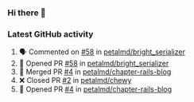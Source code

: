 ### Hi there 👋


### Latest GitHub activity
<!--START_SECTION:activity-->
1. 🗣 Commented on [#58](https://github.com/petalmd/bright_serializer/issues/58) in [petalmd/bright_serializer](https://github.com/petalmd/bright_serializer)
2. 💪 Opened PR [#58](https://github.com/petalmd/bright_serializer/pull/58) in [petalmd/bright_serializer](https://github.com/petalmd/bright_serializer)
3. 🎉 Merged PR [#4](https://github.com/petalmd/chapter-rails-blog/pull/4) in [petalmd/chapter-rails-blog](https://github.com/petalmd/chapter-rails-blog)
4. ❌ Closed PR [#2](https://github.com/petalmd/chewy/pull/2) in [petalmd/chewy](https://github.com/petalmd/chewy)
5. 💪 Opened PR [#4](https://github.com/petalmd/chapter-rails-blog/pull/4) in [petalmd/chapter-rails-blog](https://github.com/petalmd/chapter-rails-blog)
<!--END_SECTION:activity-->

<!--
**Bhacaz/bhacaz** is a ✨ _special_ ✨ repository because its `README.md` (this file) appears on your GitHub profile.

Here are some ideas to get you started:

- 🔭 I’m currently working on ...
- 🌱 I’m currently learning ...
- 👯 I’m looking to collaborate on ...
- 🤔 I’m looking for help with ...
- 💬 Ask me about ...
- 📫 How to reach me: ...
- 😄 Pronouns: ...
- ⚡ Fun fact: ...
-->

